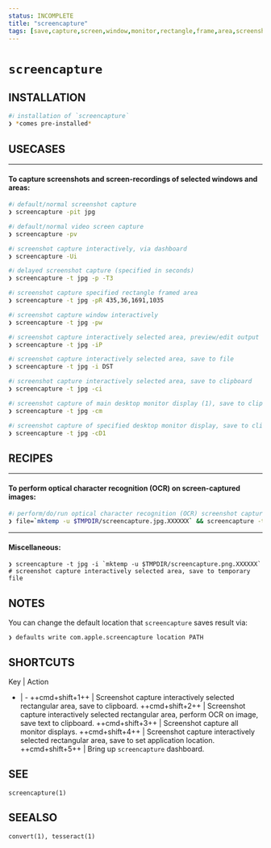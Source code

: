 ```yaml
---
status: INCOMPLETE
title: "screencapture"
tags: [save,capture,screen,window,monitor,rectangle,frame,area,screenshots,photos,images,videos,recordings,files]
---
```


# `screencapture`

## INSTALLATION


```bash
#ℹ︎ installation of `screencapture`
❯ *comes pre-installed*
```


## USECASES

----
#### To capture screenshots and screen-recordings of selected windows and areas:


```bash
#ℹ︎ default/normal screenshot capture
❯ screencapture -pit jpg
```



```bash
#ℹ︎ default/normal video screen capture
❯ screencapture -pv
```



```bash
#ℹ︎ screenshot capture interactively, via dashboard
❯ screencapture -Ui
```



```bash
#ℹ︎ delayed screenshot capture (specified in seconds)
❯ screencapture -t jpg -p -T3
```



```bash
#ℹ︎ screenshot capture specified rectangle framed area
❯ screencapture -t jpg -pR 435,36,1691,1035
```



```bash
#ℹ︎ screenshot capture window interactively
❯ screencapture -t jpg -pw
```



```bash
#ℹ︎ screenshot capture interactively selected area, preview/edit output image result
❯ screencapture -t jpg -iP
```



```bash
#ℹ︎ screenshot capture interactively selected area, save to file
❯ screencapture -t jpg -i DST
```



```bash
#ℹ︎ screenshot capture interactively selected area, save to clipboard
❯ screencapture -t jpg -ci
```



```bash
#ℹ︎ screenshot capture of main desktop monitor display (1), save to clipboard
❯ screencapture -t jpg -cm
```



```bash
#ℹ︎ screenshot capture of specified desktop monitor display, save to clipboard
❯ screencapture -t jpg -cD1
```


## RECIPES

----
#### To perform optical character recognition (OCR) on screen-captured images:


```bash
#ℹ︎ perform/do/run optical character recognition (OCR) screenshot captured images
❯ file=`mktemp -u $TMPDIR/screencapture.jpg.XXXXXX` && screencapture -t jpg -i $file && convert -background white -alpha remove -alpha off -colorspace gray -fill white -resize 480% -sharpen 0x1 $file $file && tesseract --dpi 100 $file stdout | tr -d \\f | pbcopy
```


----
#### Miscellaneous:

    ❯ screencapture -t jpg -i `mktemp -u $TMPDIR/screencapture.png.XXXXXX`   # screenshot capture interactively selected area, save to temporary file


## NOTES

You can change the default location that `screencapture` saves result via:

    ❯ defaults write com.apple.screencapture location PATH

## SHORTCUTS

Key | Action
- | -
++cmd+shift+1++ | Screenshot capture interactively selected rectangular area, save to clipboard.
++cmd+shift+2++ | Screenshot capture interactively selected rectangular area, perform OCR on image, save text to clipboard.
++cmd+shift+3++ | Screenshot capture all monitor displays.
++cmd+shift+4++ | Screenshot capture interactively selected rectangular area, save to set application location.
++cmd+shift+5++ | Bring up `screencapture` dashboard.

## SEE

    screencapture(1)

## SEEALSO

    convert(1), tesseract(1)

